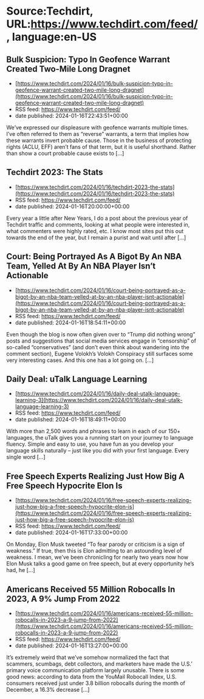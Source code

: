 # Source:Techdirt, URL:https://www.techdirt.com/feed/, language:en-US

## Bulk Suspicion: Typo In Geofence Warrant Created Two-Mile Long Dragnet
 - [https://www.techdirt.com/2024/01/16/bulk-suspicion-typo-in-geofence-warrant-created-two-mile-long-dragnet](https://www.techdirt.com/2024/01/16/bulk-suspicion-typo-in-geofence-warrant-created-two-mile-long-dragnet)
 - RSS feed: https://www.techdirt.com/feed/
 - date published: 2024-01-16T22:43:51+00:00

We&#8217;ve expressed our displeasure with geofence warrants multiple times. I&#8217;ve often referred to them as &#8220;reverse&#8221; warrants, a term that implies how these warrants invert probable cause. Those in the business of protecting rights (ACLU, EFF) aren&#8217;t fans of that term, but it is useful shorthand. Rather than show a court probable cause exists to [&#8230;]

## Techdirt 2023: The Stats
 - [https://www.techdirt.com/2024/01/16/techdirt-2023-the-stats](https://www.techdirt.com/2024/01/16/techdirt-2023-the-stats)
 - RSS feed: https://www.techdirt.com/feed/
 - date published: 2024-01-16T20:00:00+00:00

Every year a little after New Years, I do a post about the previous year of Techdirt traffic and comments, looking at what people were interested in, what commenters were highly rated, etc. I know most sites put this out towards the end of the year, but I remain a purist and wait until after [&#8230;]

## Court: Being Portrayed As A Bigot By An NBA Team, Yelled At By An NBA Player Isn’t Actionable
 - [https://www.techdirt.com/2024/01/16/court-being-portrayed-as-a-bigot-by-an-nba-team-yelled-at-by-an-nba-player-isnt-actionable](https://www.techdirt.com/2024/01/16/court-being-portrayed-as-a-bigot-by-an-nba-team-yelled-at-by-an-nba-player-isnt-actionable)
 - RSS feed: https://www.techdirt.com/feed/
 - date published: 2024-01-16T18:54:11+00:00

Even though the blog is now often given over to &#8220;Trump did nothing wrong&#8221; posts and suggestions that social media services engage in &#8220;censorship&#8221; of so-called &#8220;conservatives&#8221; (and don&#8217;t even think about wandering into the comment section), Eugene Volokh&#8217;s Volokh Conspiracy still surfaces some very interesting cases. And this one has a lot going on. [&#8230;]

## Daily Deal: uTalk Language Learning
 - [https://www.techdirt.com/2024/01/16/daily-deal-utalk-language-learning-3](https://www.techdirt.com/2024/01/16/daily-deal-utalk-language-learning-3)
 - RSS feed: https://www.techdirt.com/feed/
 - date published: 2024-01-16T18:49:11+00:00

With more than 2,500 words and phrases to learn in each of our 150+ languages, the uTalk gives you a running start on your journey to language fluency. Simple and easy to use, you have fun as you develop your language skills naturally &#8211; just like you did with your first language. Every single word [&#8230;]

## Free Speech Experts Realizing Just How Big A Free Speech Hypocrite Elon Is
 - [https://www.techdirt.com/2024/01/16/free-speech-experts-realizing-just-how-big-a-free-speech-hypocrite-elon-is](https://www.techdirt.com/2024/01/16/free-speech-experts-realizing-just-how-big-a-free-speech-hypocrite-elon-is)
 - RSS feed: https://www.techdirt.com/feed/
 - date published: 2024-01-16T17:33:00+00:00

On Monday, Elon Musk tweeted “To fear parody or criticism is a sign of weakness.” If true, then this is Elon admitting to an astounding level of weakness. I mean, we’ve been chronicling for nearly two years now how Elon Musk talks a good game on free speech, but at every opportunity he’s had, he [&#8230;]

## Americans Received 55 Million Robocalls In 2023, A 9% Jump From 2022
 - [https://www.techdirt.com/2024/01/16/americans-received-55-million-robocalls-in-2023-a-9-jump-from-2022](https://www.techdirt.com/2024/01/16/americans-received-55-million-robocalls-in-2023-a-9-jump-from-2022)
 - RSS feed: https://www.techdirt.com/feed/
 - date published: 2024-01-16T13:27:00+00:00

It&#8217;s extremely weird that we&#8217;ve somehow normalized the fact that scammers, scumbags, debt collectors, and marketers have made the U.S.&#8217; primary voice communication platform largely unusable. There is some good news: according to data from the YouMail Robocall Index, U.S. consumers received just under 3.8 billion robocalls during the month of December, a 16.3% decrease [&#8230;]


